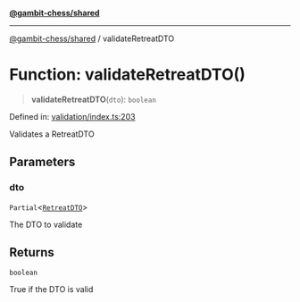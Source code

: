 [**@gambit-chess/shared**](../README.md)

***

[@gambit-chess/shared](../globals.md) / validateRetreatDTO

# Function: validateRetreatDTO()

> **validateRetreatDTO**(`dto`): `boolean`

Defined in: [validation/index.ts:203](https://github.com/cango91/gambit-chess/blob/d79bd73a9b1359341cbe89b368f1eb5b66a60564/shared/src/validation/index.ts#L203)

Validates a RetreatDTO

## Parameters

### dto

`Partial`\<[`RetreatDTO`](../interfaces/RetreatDTO.md)\>

The DTO to validate

## Returns

`boolean`

True if the DTO is valid
